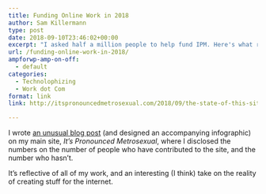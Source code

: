 ```yaml
---
title: Funding Online Work in 2018
author: Sam Killermann
type: post
date: 2018-09-10T23:46:02+00:00
excerpt: "I asked half a million people to help fund IPM. Here's what resulted."
url: /funding-online-work-in-2018/
ampforwp-amp-on-off:
  - default
categories:
  - Technolophizing
  - Work dot Com
format: link
link: http://itspronouncedmetrosexual.com/2018/09/the-state-of-this-site-or-funding-online-work-in-2018-an-infographic/

---
```

I wrote [an unusual blog post][1] (and designed an accompanying infographic) on my main site, _It&#8217;s Pronounced Metrosexual_, where I disclosed the numbers on the number of people who have contributed to the site, and the number who hasn&#8217;t. 

It&#8217;s reflective of all of my work, and an interesting (I think) take on the reality of creating stuff for the internet.

 [1]: http://itspronouncedmetrosexual.com/2018/09/the-state-of-this-site-or-funding-online-work-in-2018-an-infographic/